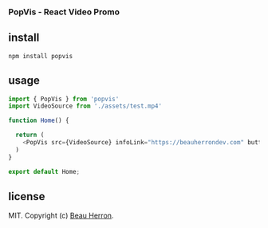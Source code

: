 ### PopVis - React Video Promo

## install

```
npm install popvis
```

## usage

```js
import { PopVis } from 'popvis'
import VideoSource from './assets/test.mp4'

function Home() {

  return (
    <PopVis src={VideoSource} infoLink="https://beauherrondev.com" buttonText="More Info"/>
  )
}

export default Home;
```

## license

MIT. Copyright (c) [Beau Herron](https://beauherrondev.com).